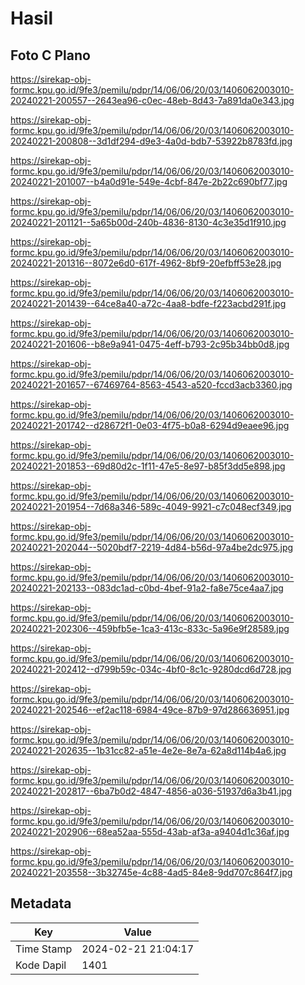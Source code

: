 # Hasil

## Foto C Plano

https://sirekap-obj-formc.kpu.go.id/9fe3/pemilu/pdpr/14/06/06/20/03/1406062003010-20240221-200557--2643ea96-c0ec-48eb-8d43-7a891da0e343.jpg

https://sirekap-obj-formc.kpu.go.id/9fe3/pemilu/pdpr/14/06/06/20/03/1406062003010-20240221-200808--3d1df294-d9e3-4a0d-bdb7-53922b8783fd.jpg

https://sirekap-obj-formc.kpu.go.id/9fe3/pemilu/pdpr/14/06/06/20/03/1406062003010-20240221-201007--b4a0d91e-549e-4cbf-847e-2b22c690bf77.jpg

https://sirekap-obj-formc.kpu.go.id/9fe3/pemilu/pdpr/14/06/06/20/03/1406062003010-20240221-201121--5a65b00d-240b-4836-8130-4c3e35d1f910.jpg

https://sirekap-obj-formc.kpu.go.id/9fe3/pemilu/pdpr/14/06/06/20/03/1406062003010-20240221-201316--8072e6d0-617f-4962-8bf9-20efbff53e28.jpg

https://sirekap-obj-formc.kpu.go.id/9fe3/pemilu/pdpr/14/06/06/20/03/1406062003010-20240221-201439--64ce8a40-a72c-4aa8-bdfe-f223acbd291f.jpg

https://sirekap-obj-formc.kpu.go.id/9fe3/pemilu/pdpr/14/06/06/20/03/1406062003010-20240221-201606--b8e9a941-0475-4eff-b793-2c95b34bb0d8.jpg

https://sirekap-obj-formc.kpu.go.id/9fe3/pemilu/pdpr/14/06/06/20/03/1406062003010-20240221-201657--67469764-8563-4543-a520-fccd3acb3360.jpg

https://sirekap-obj-formc.kpu.go.id/9fe3/pemilu/pdpr/14/06/06/20/03/1406062003010-20240221-201742--d28672f1-0e03-4f75-b0a8-6294d9eaee96.jpg

https://sirekap-obj-formc.kpu.go.id/9fe3/pemilu/pdpr/14/06/06/20/03/1406062003010-20240221-201853--69d80d2c-1f11-47e5-8e97-b85f3dd5e898.jpg

https://sirekap-obj-formc.kpu.go.id/9fe3/pemilu/pdpr/14/06/06/20/03/1406062003010-20240221-201954--7d68a346-589c-4049-9921-c7c048ecf349.jpg

https://sirekap-obj-formc.kpu.go.id/9fe3/pemilu/pdpr/14/06/06/20/03/1406062003010-20240221-202044--5020bdf7-2219-4d84-b56d-97a4be2dc975.jpg

https://sirekap-obj-formc.kpu.go.id/9fe3/pemilu/pdpr/14/06/06/20/03/1406062003010-20240221-202133--083dc1ad-c0bd-4bef-91a2-fa8e75ce4aa7.jpg

https://sirekap-obj-formc.kpu.go.id/9fe3/pemilu/pdpr/14/06/06/20/03/1406062003010-20240221-202306--459bfb5e-1ca3-413c-833c-5a96e9f28589.jpg

https://sirekap-obj-formc.kpu.go.id/9fe3/pemilu/pdpr/14/06/06/20/03/1406062003010-20240221-202412--d799b59c-034c-4bf0-8c1c-9280dcd6d728.jpg

https://sirekap-obj-formc.kpu.go.id/9fe3/pemilu/pdpr/14/06/06/20/03/1406062003010-20240221-202546--ef2ac118-6984-49ce-87b9-97d286636951.jpg

https://sirekap-obj-formc.kpu.go.id/9fe3/pemilu/pdpr/14/06/06/20/03/1406062003010-20240221-202635--1b31cc82-a51e-4e2e-8e7a-62a8d114b4a6.jpg

https://sirekap-obj-formc.kpu.go.id/9fe3/pemilu/pdpr/14/06/06/20/03/1406062003010-20240221-202817--6ba7b0d2-4847-4856-a036-51937d6a3b41.jpg

https://sirekap-obj-formc.kpu.go.id/9fe3/pemilu/pdpr/14/06/06/20/03/1406062003010-20240221-202906--68ea52aa-555d-43ab-af3a-a9404d1c36af.jpg

https://sirekap-obj-formc.kpu.go.id/9fe3/pemilu/pdpr/14/06/06/20/03/1406062003010-20240221-203558--3b32745e-4c88-4ad5-84e8-9dd707c864f7.jpg


## Metadata

| Key        | Value               |
| ---------- | ------------------- |
| Time Stamp | 2024-02-21 21:04:17 |
| Kode Dapil | 1401                |



